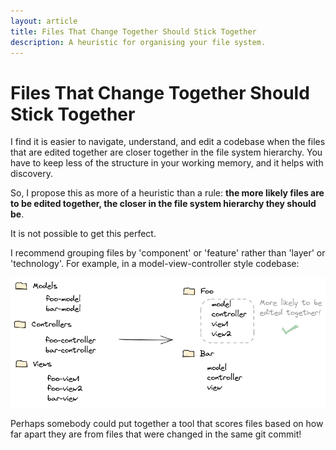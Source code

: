 ```yaml
---
layout: article
title: Files That Change Together Should Stick Together
description: A heuristic for organising your file system.
---
```


# Files That Change Together Should Stick Together

I find it is easier to navigate, understand, and edit a codebase when
the files that are edited together are closer together in the file
system hierarchy. You have to keep less of the structure in your
working memory, and it helps with discovery.

So, I propose this as more of a heuristic than a rule: **the more
likely files are to be edited together, the closer in the file system
hierarchy they should be**.

It is not possible to get this perfect.

I recommend grouping files by 'component' or 'feature' rather than
'layer' or 'technology'. For example, in a model-view-controller style
codebase:


<img class="resizeable-image" src="/img/articles/file-system/file-system.png" />

Perhaps somebody could put together a tool that scores files based on
how far apart they are from files that were changed in the same git
commit!

